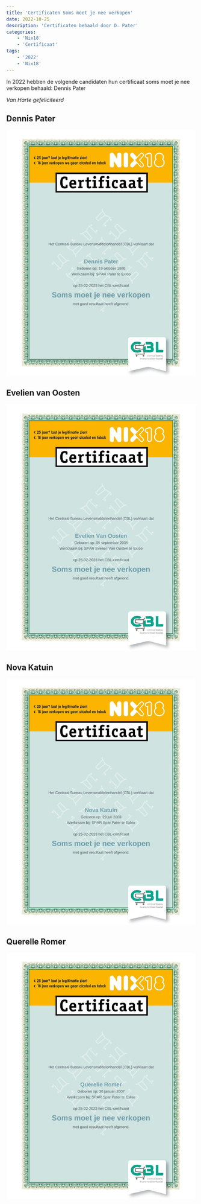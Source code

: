```yaml
---
title: 'Certificaten Soms moet je nee verkopen'
date: 2022-10-25
description: 'Certificaten behaald door D. Pater'
categories:
    - 'Nix18'
    - 'Certificaat'
tags:
    - '2022'
    - 'Nix18'
---
```


In 2022 hebben de volgende candidaten hun certificaat soms moet je nee verkopen behaald: Dennis Pater 

*Van Harte gefeliciteerd*

## Dennis Pater
![Certificaat D. Pater](images/cert/dpater.jpg)

## Evelien van Oosten
![Certificaat E. van Oosten](images/cert/evanoosten.jpg)

## Nova Katuin
![Certificaat N Katuin](images/cert/nkatuin.jpg)

## Querelle Romer
![Certificaat Q. Rome](images/cert/qromer.jpg)
